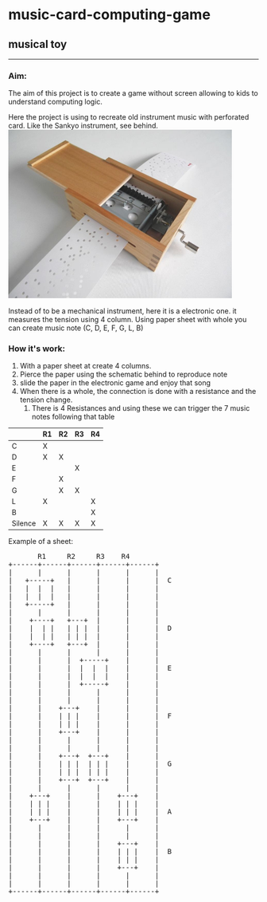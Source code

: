 # music-card-computing-game
## musical toy

***

### Aim:
The aim of this project is to create a game without screen allowing to kids to understand computing logic.

Here the project is using to recreate old instrument music with perforated card. Like the Sankyo instrument, see behind.
<img title="perforated_card_music_instrument_sankyo" alt="sankyo picture" src="./documentation/perforated_card_music_instrument_sankyo.jpg" width="450">

Instead of to be a mechanical instrument, here it is a electronic one. it measures the tension using 4 column.
Using paper sheet with whole you can create music note (C, D, E, F, G, L, B)

### How it's work:

1. With a paper sheet at create 4 columns.
2. Pierce the paper using the schematic behind to reproduce note
3. slide the paper in the electronic game and enjoy that song
4. When there is a whole, the connection is done with a resistance and the tension change. 
   1. There is 4 Resistances and using these we can trigger the 7 music notes following that table
    
|         | R1 | R2 | R3 | R4 | 
|---------|----|----|----|----|
| C       | X  |    |    |    | 
| D       | X  | X  |    |    | 
| E       |    |    | X  |    | 
| F       |    | X  |    |    | 
| G       |    | X  | X  |    | 
| L       | X  |    |    | X  | 
| B       |    |    |    | X  | 
| Silence | X  | X  | X  | X  | 

Example of a sheet:
<pre>
       R1     R2     R3    R4
+------+------+------+------+------+
|      |      |      |      |      |
|   +-----+   |      |      |      |  C
|   |  |  |   |      |      |      |
|   |  |  |   |      |      |      |
|   +-----+   |      |      |      |
|      |      |      |      |      |
|    +----+   +---+  |      |      |
|    |  | |   | | |  |      |      |  D
|    |  | |   | | |  |      |      |
|    +----+   +---+  |      |      |
|      |      |      |      |      |
|      |      |  +-----+    |      |
|      |      |  |  |  |    |      |  E
|      |      |  |  |  |    |      |
|      |      |  +-----+    |      |
|      |      |      |      |      |
|      |      |      |      |      |
|      |    +---+    |      |      |
|      |    | | |    |      |      |  F
|      |    | | |    |      |      |
|      |    +---+    |      |      |
|      |      |      |      |      |
|      |      |      |      |      |
|      |    +---+  +---+    |      |
|      |    | | |  | | |    |      |  G
|      |    | | |  | | |    |      |
|      |    +---+  +---+    |      |
|      |      |      |      |      |
|    +---+    |      |    +---+    |
|    | | |    |      |    | | |    |
|    | | |    |      |    | | |    |  A
|    +---+    |      |    +---+    |
|      |      |      |      |      |
|      |      |      |      |      |
|      |      |      |    +---+    |
|      |      |      |    | | |    |  B
|      |      |      |    | | |    |
|      |      |      |    +---+    |
|      |      |      |      |      |
|      |      |      |      |      |
+------+------+------+------+------+
</pre>

